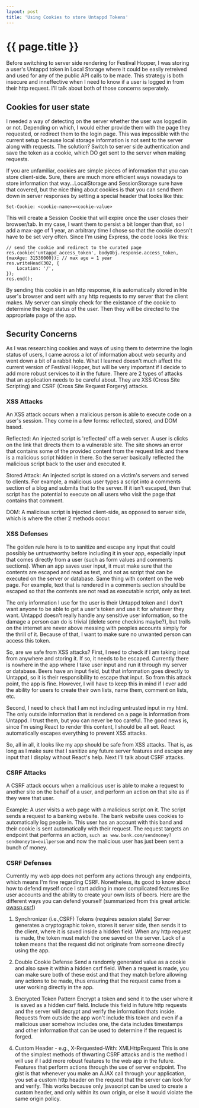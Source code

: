 ```yaml
---
layout: post
title: 'Using Cookies to store Untappd Tokens'
---
```

# {{ page.title }}
Before switching to server side rendering for Festival Hopper, I was storing a user's Untappd token in Local Storage where it could be easily retreived and used for any of the public API calls to be made. This strategy is both insecure and inneffective when I need to know if a user is logged in from their http request. I'll talk about both of those concerns seperately.

## Cookies for user state
I needed a way of detecting on the server whether the user was logged in or not. Depending on which, I would either provide them with the page they requested, or redirect them to the login page. This was impossible with the current setup because local storage information is not sent to the server along with requests. The solution? Switch to server side authentication and save the token as a cookie, which DO get sent to the server when making requests.

If you are unfamiliar, cookies are simple pieces of information that you can store client-side. Sure, there are much more efficient ways nowadays to store information that way...LocalStorage and SessionStorage sure have that covered, but the nice thing about cookies is that you can send them down in server responses by setting a special header that looks like this:

`Set-Cookie: <cookie-name>=<cookie-value>`

This will create a Session Cookie that will expire once the user closes their browser/tab. In my case, I want them to persist a bit longer than that, so I add a max-age of 1 year, an arbitrary time I chose so that the cookie doesn't have to be set very often. Since I'm using Express, the code looks like this: 

```
// send the cookie and redirect to the curated page
res.cookie('untappd_access_token', bodyObj.response.access_token, {maxAge: 31536000}); // max age = 1 year
res.writeHead(302, {
    Location: '/',
});
res.end();
```

By sending this cookie in an http response, it is automatically stored in hte user's browser and sent with any http requests to my server that the client makes. My server can simply check for the existance of the cookie to determine the login status of the user. Then they will be directed to the appropriate page of the app.

## Security Concerns
As I was researching cookies and ways of using them to determine the login status of users, I came across a lot of information about web security and went down a bit of a rabbit hole. What I learned doesn't much affect the current version of Festival Hopper, but will be very important if I decide to add more robust services to it in the future. There are 2 types of attacks that an application needs to be careful about. They are XSS (Cross Site Scripting) and CSRF (Cross Site Request Forgery) attacks.

### XSS Attacks
An XSS attack occurs when a malicious person is able to execute code on a user's session. They come in a few forms: reflected, stored, and DOM based.

Reflected: An injected script is 'reflected' off a web server. A user is clicks on the link that directs them to a vulnerable site. The site shows an error that contains some of the provided content from the request link and there is a malicious script hidden in there. So the server basically reflected the malicious script back to the user and executed it.

Stored Attack: An injected script is stored on a victim's servers and served to clients. For example, a malicious user types a script into a comments section of a blog and submits that to the server. If it isn't escaped, then that script has the potential to execute on all users who visit the page that contains that comment.

DOM: A malicious script is injected client-side, as opposed to server side, which is where the other 2 methods occur.


### XSS Defenses
The golden rule here is to to sanitize and escape any input that could possibly be untrustworthy before including it in your app, especially input that comes directly from a user (such as form values and comments sections). When an app saves user input, it must make sure that the contents are escaped and read as text, and not as script that can be executed on the server or database. Same thing with content on the web page. For example, text that is rendered in a comments section should be escaped so that the contents are not read as executable script, only as text.

The only information I use for the user is their Untappd token and I don't want anyone to be able to get a user's token and use it for whatever they want. Untappd doesn't really handle any sensitive user information, so the damage a person can do is trivial (delete some checkins maybe?), but trolls on the internet are never above messing with peoples accounts simply for the thrill of it. Because of that, I want to make sure no unwanted person can access this token.

So, are we safe from XSS attacks? First, I need to check if I am taking input from anywhere and storing it. If so, it needs to be escaped. Currently there is nowhere in the app where I take user input and run it through my server or database. Beers have an input field, but that information goes directly to Untappd, so it is their responsibility to escape that input. So from this attack point, the app is fine. However, I will have to keep this in mind if I ever add the ability for users to create their own lists, name them, comment on lists, etc.

Second, I need to check that I am not including untrusted input in my html. The only outside information that is rendered on a page is information from Untappd. I trust them, but you can never be too careful. The good news is, since I'm using React to render this content, I should be all set. React automatically escapes everything to prevent XSS attacks.

So, all in all, it looks like my app should be safe from XSS attacks. That is, as long as I make sure that I sanitize any future server features and escape any input that I display without React's help. Next I'll talk about CSRF attacks.

### CSRF Attacks
A CSRF attack occurs when a malicious user is able to make a request to another site on the behalf of a user, and perform an action on that site as if they were that user.

Example: A user visits a web page with a malicious script on it. The script sends a request to a banking website. The bank website uses cookies to automatically log people in. This user has an account with this band and their cookie is sent automatically with their request. The request targets an endpoint that performs an action, `such as www.bank.com/sendmoney?sendmoneyto=evilperson` and now the malicious user has just been sent a bunch of money.

### CSRF Defenses
Currently my web app does not perform any actions through any endpoints, which means I'm fine regarding CSRF. Nonetheless, its good to know about how to defend myself once I start adding in more complicated features like user accounts and the ability to create your own lists of beers. Here are the different ways you can defend yourself (summarized from this great article: [owasp csrf](https://www.owasp.org/index.php/Cross-Site_Request_Forgery_(CSRF)_Prevention_Cheat_Sheet)) 

1. Synchronizer (i.e.,CSRF) Tokens (requires session state)
Server generates a cryptographic token, stores it server side, then sends it to the client, where it is saved inside a hidden field. When any http request is made, the token must match the one saved on the server. Lack of a token means that the request did not originate from someone directly using the app.

2. Double Cookie Defense
Send a randomly generated value as a cookie and also save it within a hidden csrf field. When a request is made, you can make sure both of these exist and that they match before allowing any actions to be made, thus ensuring that the request came from a user working directly in the app.

3. Encrypted Token Pattern
Encrypt a token and send it to the user where it is saved as a hidden csrf field. Include this field in future http requests and the server will decrypt and verify the information thats inside. Requests from outside the app won't include this token and even if a malicious user somehow includes one, the data includes timestamps and other information that can be used to determine if the request is forged.

4. Custom Header - e.g., X-Requested-With: XMLHttpRequest
This is one of the simplest methods of thwarting CSRF attacks and is the method I will use if I add more robust features to the web app in the future. Features that perform actions through the use of server endpoint. The gist is that whenever you make an AJAX call through your application, you set a custom http header on the request that the server can look for and verify. This works because only javascript can be used to create a custom header, and only within its own origin, or else it would violate the same origin policy.